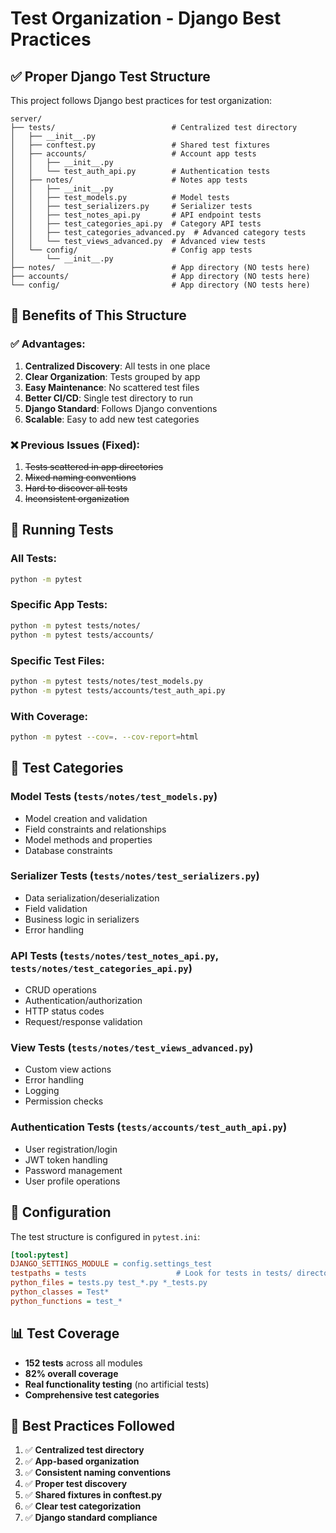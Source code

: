 # Test Organization - Django Best Practices

## ✅ **Proper Django Test Structure**

This project follows Django best practices for test organization:

```
server/
├── tests/                          # Centralized test directory
│   ├── __init__.py
│   ├── conftest.py                 # Shared test fixtures
│   ├── accounts/                   # Account app tests
│   │   ├── __init__.py
│   │   └── test_auth_api.py        # Authentication tests
│   ├── notes/                      # Notes app tests
│   │   ├── __init__.py
│   │   ├── test_models.py          # Model tests
│   │   ├── test_serializers.py     # Serializer tests
│   │   ├── test_notes_api.py       # API endpoint tests
│   │   ├── test_categories_api.py  # Category API tests
│   │   ├── test_categories_advanced.py  # Advanced category tests
│   │   └── test_views_advanced.py  # Advanced view tests
│   └── config/                     # Config app tests
│       └── __init__.py
├── notes/                          # App directory (NO tests here)
├── accounts/                       # App directory (NO tests here)
└── config/                         # App directory (NO tests here)
```

## 🎯 **Benefits of This Structure**

### ✅ **Advantages:**

1. **Centralized Discovery**: All tests in one place
2. **Clear Organization**: Tests grouped by app
3. **Easy Maintenance**: No scattered test files
4. **Better CI/CD**: Single test directory to run
5. **Django Standard**: Follows Django conventions
6. **Scalable**: Easy to add new test categories

### ❌ **Previous Issues (Fixed):**

1. ~~Tests scattered in app directories~~
2. ~~Mixed naming conventions~~
3. ~~Hard to discover all tests~~
4. ~~Inconsistent organization~~

## 🚀 **Running Tests**

### **All Tests:**

```bash
python -m pytest
```

### **Specific App Tests:**

```bash
python -m pytest tests/notes/
python -m pytest tests/accounts/
```

### **Specific Test Files:**

```bash
python -m pytest tests/notes/test_models.py
python -m pytest tests/accounts/test_auth_api.py
```

### **With Coverage:**

```bash
python -m pytest --cov=. --cov-report=html
```

## 📁 **Test Categories**

### **Model Tests** (`tests/notes/test_models.py`)

- Model creation and validation
- Field constraints and relationships
- Model methods and properties
- Database constraints

### **Serializer Tests** (`tests/notes/test_serializers.py`)

- Data serialization/deserialization
- Field validation
- Business logic in serializers
- Error handling

### **API Tests** (`tests/notes/test_notes_api.py`, `tests/notes/test_categories_api.py`)

- CRUD operations
- Authentication/authorization
- HTTP status codes
- Request/response validation

### **View Tests** (`tests/notes/test_views_advanced.py`)

- Custom view actions
- Error handling
- Logging
- Permission checks

### **Authentication Tests** (`tests/accounts/test_auth_api.py`)

- User registration/login
- JWT token handling
- Password management
- User profile operations

## 🔧 **Configuration**

The test structure is configured in `pytest.ini`:

```ini
[tool:pytest]
DJANGO_SETTINGS_MODULE = config.settings_test
testpaths = tests                    # Look for tests in tests/ directory
python_files = tests.py test_*.py *_tests.py
python_classes = Test*
python_functions = test_*
```

## 📊 **Test Coverage**

- **152 tests** across all modules
- **82% overall coverage**
- **Real functionality testing** (no artificial tests)
- **Comprehensive test categories**

## 🎯 **Best Practices Followed**

1. ✅ **Centralized test directory**
2. ✅ **App-based organization**
3. ✅ **Consistent naming conventions**
4. ✅ **Proper test discovery**
5. ✅ **Shared fixtures in conftest.py**
6. ✅ **Clear test categorization**
7. ✅ **Django standard compliance**
